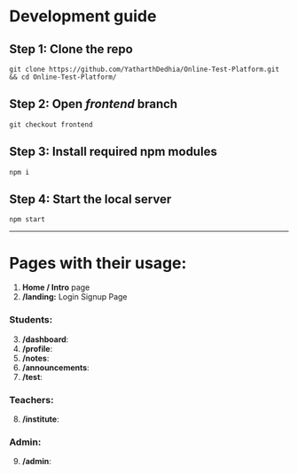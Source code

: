 # Development guide
## **Step 1:** Clone the repo

    git clone https://github.com/YatharthDedhia/Online-Test-Platform.git && cd Online-Test-Platform/

## **Step 2:** Open *frontend* branch
    
    git checkout frontend

## **Step 3:** Install required **npm modules**

    npm i

## **Step 4:** Start the local server

    npm start

---
# Pages with their usage:

1. **Home / Intro** page
2. **/landing:** Login Signup Page

### Students:
3. **/dashboard**:
4. **/profile**:
5. **/notes**:
6. **/announcements**:
7. **/test**:

### Teachers:
8. **/institute**:
### Admin:
9. **/admin**: